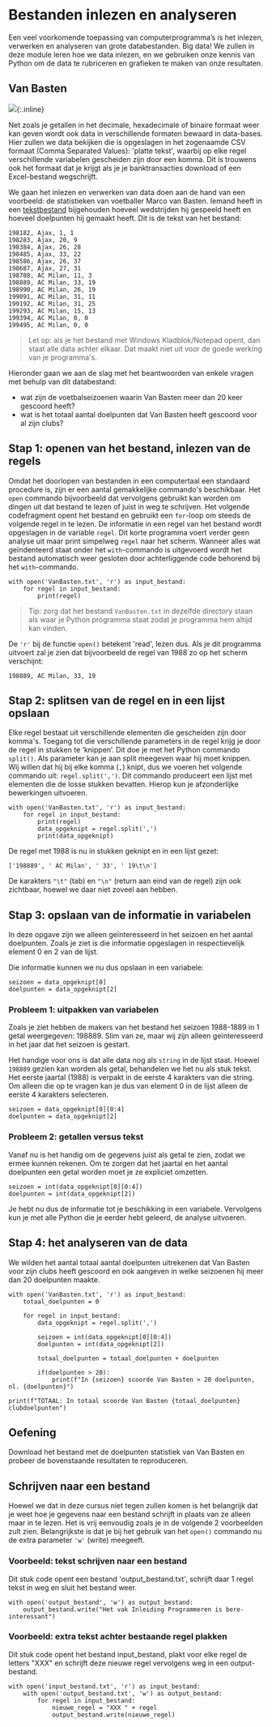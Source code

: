 # Bestanden inlezen en analyseren

Een veel voorkomende toepassing van computerprogramma’s is het inlezen, verwerken en analyseren van grote databestanden. Big data! We zullen in deze module leren hoe we data inlezen, en we gebruiken onze kennis van Python om de data te rubriceren en grafieken te maken van onze resultaten.

## Van Basten

![](VanBastenKlein.jpg){:.inline}

Net zoals je getallen in het decimale, hexadecimale of binaire formaat weer kan geven wordt ook data in verschillende formaten bewaard in data-bases. Hier zullen we data bekijken die is opgeslagen in het zogenaamde CSV formaat (Comma Separated Values): 'platte tekst', waarbij op elke regel verschillende variabelen gescheiden zijn door een komma. Dit is trouwens ook het formaat dat je krijgt als je je banktransacties download of een Excel-bestand wegschrijft.

We gaan het inlezen en verwerken van data doen aan de hand van een voorbeeld:  de statistieken van voetballer Marco van Basten. Iemand heeft in een [tekstbestand](VanBasten.txt) bijgehouden hoeveel wedstrijden hij gespeeld heeft en hoeveel doelpunten hij gemaakt heeft. Dit is de tekst van het bestand:

    198182, Ajax, 1, 1
    198283, Ajax, 20, 9
    198384, Ajax, 26, 28
    198485, Ajax, 33, 22
    198586, Ajax, 26, 37
    198687, Ajax, 27, 31
    198788, AC Milan, 11, 3
    198889, AC Milan, 33, 19
    198990, AC Milan, 26, 19
    199091, AC Milan, 31, 11
    199192, AC Milan, 31, 25
    199293, AC Milan, 15, 13
    199394, AC Milan, 0, 0
    199495, AC Milan, 0, 0

> Let op: als je het bestand met Windows Kladblok/Notepad opent, dan staat alle data achter elkaar. Dat maakt niet uit voor de goede werking van je programma's.

Hieronder gaan we aan de slag met het beantwoorden van enkele vragen met behulp van dit databestand:

- wat zijn de voetbalseizoenen waarin Van Basten meer dan 20 keer gescoord heeft?
- wat is het totaal aantal doelpunten dat Van Basten heeft gescoord voor al zijn clubs?

## Stap 1: openen van het bestand, inlezen van de regels

Omdat het doorlopen van bestanden in een computertaal een standaard procedure is, zijn er een aantal gemakkelijke commando's beschikbaar. Het `open` commando bijvoorbeeld dat vervolgens gebruikt kan worden om dingen uit dat bestand te lezen of juist in weg te schrijven. Het volgende codefragment opent het bestand en gebruikt een `for`-loop om steeds de volgende regel in te lezen. De informatie in een regel van het bestand wordt opgeslagen in de variable `regel`. Dit korte programma voert verder geen analyse uit maar print simpelweg `regel` naar het scherm. Wanneer alles wat geïndenteerd staat onder het `with`-commando is uitgevoerd wordt het bestand automatisch weer gesloten door achterliggende code behorend bij het `with`-commando.

    with open('VanBasten.txt', 'r') as input_bestand:
        for regel in input_bestand:
            print(regel)

> Tip: zorg dat het bestand `VanBasten.txt` in dezelfde directory staan als waar je Python programma staat zodat je programma hem altijd kan vinden. 

De `'r'` bij de functie `open()` betekent 'read', lezen dus. Als je dit programma uitvoert zal je zien dat bijvoorbeeld de regel van 1988 zo op het scherm verschijnt:

    198889, AC Milan, 33, 19

## Stap 2: splitsen van de regel en in een lijst opslaan

Elke regel bestaat uit verschillende elementen die gescheiden zijn door komma's. Toegang tot die verschillende parameters in de regel krijg je door de regel in stukken te ’knippen’. Dit doe je met het Python commando `split()`. Als parameter kan je aan split meegeven waar hij moet knippen. Wij willen dat hij bij elke komma (`,`) knipt, dus we voeren het volgende commando uit: `regel.split(',')`. Dit commando produceert een lijst met elementen die de losse stukken bevatten. Hierop kun je afzonderlijke bewerkingen uitvoeren.

    with open('VanBasten.txt', 'r') as input_bestand:
        for regel in input_bestand:
            print(regel)
            data_opgeknipt = regel.split(',')
            print(data_opgeknipt)

De regel met 1988 is nu in stukken geknipt en in een lijst gezet:

    ['198889', ' AC Milan', ' 33', ' 19\t\n']

De karakters `"\t"` (tab) en `"\n"` (return aan eind van de regel) zijn ook zichtbaar, hoewel we daar niet zoveel aan hebben.

## Stap 3: opslaan van de informatie in variabelen

In deze opgave zijn we alleen geïnteresseerd in het seizoen en het aantal doelpunten. Zoals je ziet is die informatie opgeslagen in respectievelijk element 0 en 2 van de lijst.

Die informatie kunnen we nu dus opslaan in een variabele:

    seizoen = data_opgeknipt[0]
    doelpunten = data_opgeknipt[2]

### Probleem 1: uitpakken van variabelen

Zoals je ziet hebben de makers van het bestand het seizoen 1988-1889 in 1 getal
weergegeven: 198889. Slim van ze, maar wij zijn alleen geïnteresseerd in het
jaar dat het seizoen is gestart.

Het handige voor ons is dat alle data nog als `string` in de lijst staat. Hoewel `198889` gezien kan worden als getal, behandelen we het nu als stuk tekst. Het eerste jaartal (1988) is verpakt in de eerste 4 karakters van die string. Om alleen die op te vragen kan je dus van element 0 in de lijst alleen de eerste 4 karakters selecteren.

    seizoen = data_opgeknipt[0][0:4]
    doelpunten = data_opgeknipt[2]

### Probleem 2: getallen versus tekst

Vanaf nu is het handig om de gegevens juist als getal te zien, zodat we ermee kunnen rekenen. Om te zorgen dat het jaartal en het aantal doelpunten een getal worden moet je ze expliciet omzetten.

    seizoen = int(data_opgeknipt[0][0:4])
    doelpunten = int(data_opgeknipt[2])

Je hebt nu dus de informatie tot je beschikking in een variabele. Vervolgens kun je met alle Python die je eerder hebt geleerd, de analyse uitvoeren.

## Stap 4: het analyseren van de data

We wilden het aantal totaal aantal doelpunten uitrekenen dat Van Basten voor zijn clubs heeft gescoord en ook aangeven in welke seizoenen hij meer dan 20 doelpunten maakte.

    with open('VanBasten.txt', 'r') as input_bestand:
        totaal_doelpunten = 0

        for regel in input_bestand:
            data_opgeknipt = regel.split(',')

            seizoen = int(data_opgeknipt[0][0:4])
            doelpunten = int(data_opgeknipt[2])

            totaal_doelpunten = totaal_doelpunten + doelpunten   

            if(doelpunten > 20):
                print(f"In {seizoen} scoorde Van Basten > 20 doelpunten, nl. {doelpunten}")

    print(f"TOTAAL: In totaal scoorde Van Basten {totaal_doelpunten} clubdoelpunten")

## Oefening

Download het bestand met de doelpunten statistiek van Van Basten en probeer de bovenstaande resultaten te reproduceren.

## Schrijven naar een bestand

Hoewel we dat in deze cursus niet tegen zullen komen is het belangrijk dat je weet hoe je gegevens naar een bestand schrijft in plaats van ze alleen maar in te lezen. Het is vrij eenvoudig zoals je in de volgende 2 voorbeelden zult zien. Belangrijkste is dat je bij het gebruik van het `open()` commando nu de extra parameter `'w'` (write) meegeeft.

### Voorbeeld: tekst schrijven naar een bestand

Dit stuk code opent een bestand 'output_bestand.txt', schrijft daar 1 regel tekst in weg en sluit het bestand weer.

    with open('output_bestand', 'w') as output_bestand:
        output_bestand.write("Het vak Inleiding Programmeren is bere-interessant")

### Voorbeeld: extra tekst achter bestaande regel plakken

Dit stuk code opent het bestand input_bestand, plakt voor elke regel de letters "XXX" en schrijft deze nieuwe regel vervolgens weg in een output-bestand.

    with open('input_bestand.txt', 'r') as input_bestand:
        with open('output_bestand.txt', 'w') as output_bestand:
            for regel in input_bestand:
                nieuwe_regel = "XXX " + regel
                output_bestand.write(nieuwe_regel)
